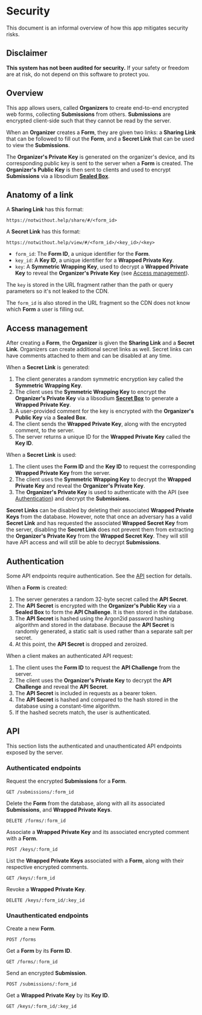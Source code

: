 # Security

This document is an informal overview of how this app mitigates security risks.

## Disclaimer

**This system has not been audited for security.** If your safety or freedom
are at risk, do not depend on this software to protect you.

## Overview

This app allows users, called **Organizers** to create end-to-end encrypted web
forms, collecting **Submissions** from others. **Submissions** are encrypted
client-side such that they cannot be read by the server.

When an **Organizer** creates a **Form**, they are given two links: a **Sharing
Link** that can be followed to fill out the **Form**, and a **Secret Link**
that can be used to view the **Submissions**.

The **Organizer's Private Key** is generated on the organizer's device, and its
corresponding public key is sent to the server when a **Form** is created. The
**Organizer's Public Key** is then sent to clients and used to encrypt
**Submissions** via a libsodium [**Sealed
Box**](https://doc.libsodium.org/public-key_cryptography/sealed_boxes).

## Anatomy of a link

A **Sharing Link** has this format:

```
https://notwithout.help/share/#/<form_id>
```

A **Secret Link** has this format:

```
https://notwithout.help/view/#/<form_id>/<key_id>/<key>
```

- `form_id`: The **Form ID**, a unique identifier for the **Form**.
- `key_id`: A **Key ID**, a unique identifier for a **Wrapped Private Key**.
- `key`: A **Symmetric Wrapping Key**, used to decrypt a **Wrapped Private
  Key** to reveal the **Organizer's Private Key** (see [Access
  management](#access-management)).

The `key` is stored in the URL fragment rather than the path or query
parameters so it's not leaked to the CDN.

The `form_id` is also stored in the URL fragment so the CDN does not know which
**Form** a user is filling out.

## Access management

After creating a **Form**, the **Organizer** is given the **Sharing Link** and
a **Secret Link**. Organizers can create additional secret links as well.
Secret links can have comments attached to them and can be disabled at any
time.

When a **Secret Link** is generated:

1. The client generates a random symmetric encryption key called the
   **Symmetric Wrapping Key**.
2. The client uses the **Symmetric Wrapping Key** to encrypt the **Organizer's
   Private Key** via a libsodium [**Secret
   Box**](https://doc.libsodium.org/secret-key_cryptography/secretbox) to
   generate a **Wrapped Private Key**.
3. A user-provided comment for the key is encrypted with the **Organizer's
   Public Key** via a **Sealed Box**.
4. The client sends the **Wrapped Private Key**, along with the encrypted
   comment, to the server.
5. The server returns a unique ID for the **Wrapped Private Key** called the
   **Key ID**.

When a **Secret Link** is used:

1. The client uses the **Form ID** and the **Key ID** to request the
   corresponding **Wrapped Private Key** from the server.
2. The client uses the **Symmetric Wrapping Key** to decrypt the **Wrapped
   Private Key** and reveal the **Organizer's Private Key**.
3. The **Organizer's Private Key** is used to authenticate with the API (see
   [Authentication](#authentication)) and decrypt the **Submissions**.

**Secret Links** can be disabled by deleting their associated **Wrapped Private
Keys** from the database. However, note that once an adversary has a valid
**Secret Link** and has requested the associated **Wrapped Secret Key** from
the server, disabling the **Secret Link** does not prevent them from extracting
the **Organizer's Private Key** from the **Wrapped Secret Key**. They will
still have API access and will still be able to decrypt **Submissions**.

## Authentication

Some API endpoints require authentication. See the [API](#api) section for
details.

When a **Form** is created:

1. The server generates a random 32-byte secret called the **API Secret**.
2. The **API Secret** is encrypted with the **Organizer's Public Key** via a
   **Sealed Box** to form the **API Challenge**. It is then stored in the
   database.
3. The **API Secret** is hashed using the Argon2id password hashing algorithm
   and stored in the database. Because the **API Secret** is randomly
   generated, a static salt is used rather than a separate salt per secret.
4. At this point, the **API Secret** is dropped and zeroized.

When a client makes an authenticated API request:

1. The client uses the **Form ID** to request the **API Challenge** from the
   server.
2. The client uses the **Organizer's Private Key** to decrypt the **API
   Challenge** and reveal the **API Secret**.
3. The **API Secret** is included in requests as a bearer token.
4. The **API Secret** is hashed and compared to the hash stored in the database
   using a constant-time algorithm.
5. If the hashed secrets match, the user is authenticated.

## API

This section lists the authenticated and unauthenticated API endpoints exposed
by the server.

### Authenticated endpoints

Request the encrypted **Submissions** for a **Form**.

```
GET /submissions/:form_id
```

Delete the **Form** from the database, along with all its associated
**Submissions**, and **Wrapped Private Keys**.

```
DELETE /forms/:form_id
```

Associate a **Wrapped Private Key** and its associated encrypted comment with a
**Form**.

```
POST /keys/:form_id
```

List the **Wrapped Private Keys** associated with a **Form**, along with their
respective encrypted comments.

```
GET /keys/:form_id
```

Revoke a **Wrapped Private Key**.

```
DELETE /keys/:form_id/:key_id
```

### Unauthenticated endpoints

Create a new **Form**.

```
POST /forms
```

Get a **Form** by its **Form ID**.

```
GET /forms/:form_id
```

Send an encrypted **Submission**.

```
POST /submissions/:form_id
```

Get a **Wrapped Private Key** by its **Key ID**.

```
GET /keys/:form_id/:key_id
```
